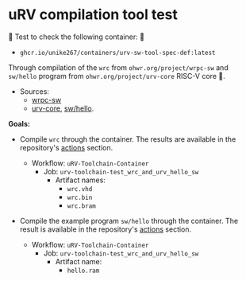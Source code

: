 # uRV compilation tool test

🚚 Test to check the following container: 🚚

- `ghcr.io/unike267/containers/urv-sw-tool-spec-def:latest` 

Through compilation of the `wrc` from `ohwr.org/project/wrpc-sw` and `sw/hello` program from `ohwr.org/project/urv-core` RISC-V core 🚀. 

- Sources: 
  - [wrpc-sw](https://ohwr.org/project/wrpc-sw)
  - [urv-core](https://ohwr.org/project/urv-core), [sw/hello](https://ohwr.org/project/urv-core/-/tree/master/sw/hello?ref_type=heads).

**Goals:**

- Compile `wrc` through the container. The results are available in the repository's [actions](https://github.com/Unike267/Containers/actions) section.
    - Workflow: `uRV-Toolchain-Container` 
      - Job: `urv-toolchain-test_wrc_and_urv_hello_sw`
        - Artifact names:
          - `wrc.vhd` 
          - `wrc.bin` 
          - `wrc.bram` 

- Compile the example program `sw/hello` through the container. The result is available in the repository's [actions](https://github.com/Unike267/Containers/actions) section.
    - Workflow: `uRV-Toolchain-Container` 
      - Job: `urv-toolchain-test_wrc_and_urv_hello_sw`
        - Artifact name:
          - `hello.ram` 

